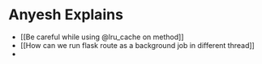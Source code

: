 # Anyesh Explains

- [[Be careful while using @lru_cache on method]]
- [[How can we run flask route as a background job in different thread]]
- 
